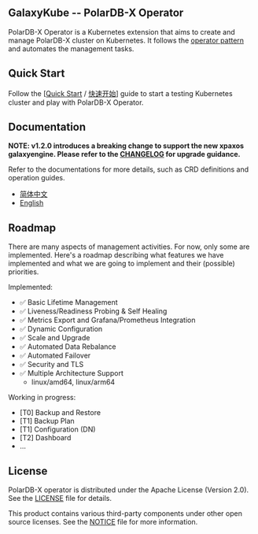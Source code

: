 GalaxyKube -- PolarDB-X Operator
---

PolarDB-X Operator is a Kubernetes extension that aims to create and manage PolarDB-X cluster on Kubernetes. It follows
the [operator pattern](https://kubernetes.io/docs/concepts/extend-kubernetes/operator/) and automates the management
tasks.

## Quick Start

Follow the [[Quick Start](./docs/en/deploy/quick-start.md) / [快速开始](./docs/zh/deploy/quick-start.md)] guide to start a testing Kubernetes cluster and play with PolarDB-X Operator.

## Documentation

**NOTE: v1.2.0 introduces a breaking change to support the new xpaxos galaxyengine. Please refer to the [CHANGELOG](./CHANGELOG.md) for upgrade guidance.**

Refer to the documentations for more details, such as CRD definitions and operation guides.

+ [简体中文](docs/zh/index.md)
+ [English](docs/en/index.md)

## Roadmap

There are many aspects of management activities. For now, only some are implemented. Here's a roadmap describing
what features we have implemented and what we are going to implement and their (possible) priorities.

Implemented:

+ ✅ Basic Lifetime Management
+ ✅ Liveness/Readiness Probing & Self Healing
+ ✅ Metrics Export and Grafana/Prometheus Integration
+ ✅ Dynamic Configuration
+ ✅ Scale and Upgrade
+ ✅ Automated Data Rebalance
+ ✅ Automated Failover
+ ✅ Security and TLS
+ ✅ Multiple Architecture Support
  + linux/amd64, linux/arm64

Working in progress:

+ [T0] Backup and Restore 
+ [T1] Backup Plan
+ [T1] Configuration (DN) 
+ [T2] Dashboard
+ ...

## License

PolarDB-X operator is distributed under the Apache License (Version 2.0). See the [LICENSE](./LICENSE) file for details.

This product contains various third-party components under other open source licenses.
See the [NOTICE](./NOTICE.md) file for more information.
